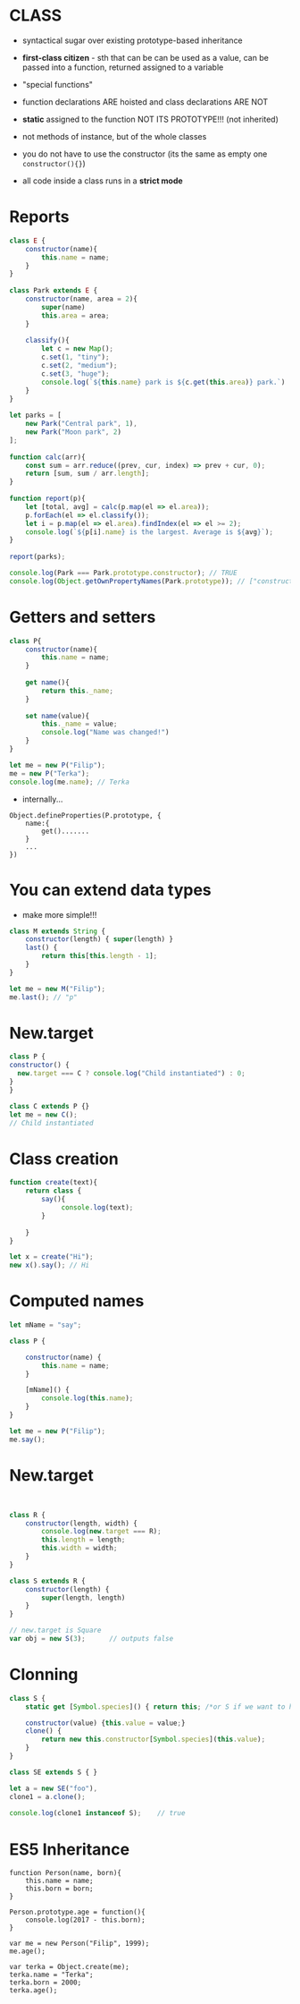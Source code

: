 # CLASS
* syntactical sugar over existing prototype-based inheritance
* **first-class citizen** - sth that can be can be used as a value, can be passed into a function, returned assigned to a variable
* "special functions"
* function declarations ARE hoisted and class declarations ARE NOT
* **static** assigned to the function NOT ITS PROTOTYPE!!! (not inherited)
* not methods of instance, but of the whole classes


* you do not have to use the constructor (its the same as empty one ```constructor(){}```)
* all code inside a class runs in a **strict mode**


# Reports
```js
class E {
    constructor(name){
        this.name = name;
    }
}
    
class Park extends E {
    constructor(name, area = 2){
        super(name)
        this.area = area;
    }
    
    classify(){
        let c = new Map();
        c.set(1, "tiny");
        c.set(2, "medium");
        c.set(3, "huge");
        console.log(`${this.name} park is ${c.get(this.area)} park.`)
    }
}
    
let parks = [
    new Park("Central park", 1),
    new Park("Moon park", 2)
];
    
function calc(arr){
    const sum = arr.reduce((prev, cur, index) => prev + cur, 0);
    return [sum, sum / arr.length];
}
    
function report(p){
    let [total, avg] = calc(p.map(el => el.area));
    p.forEach(el => el.classify());
    let i = p.map(el => el.area).findIndex(el => el >= 2);
    console.log(`${p[i].name} is the largest. Average is ${avg}`); 
}
    
report(parks);

console.log(Park === Park.prototype.constructor); // TRUE
console.log(Object.getOwnPropertyNames(Park.prototype)); // ["constructor", "classify"]
 ```


# Getters and setters

```js
class P{
    constructor(name){
        this.name = name;
    }
    
    get name(){
        return this._name;
    }
    
    set name(value){
        this._name = value;
        console.log("Name was changed!")
    }
}

let me = new P("Filip");
me = new P("Terka");
console.log(me.name); // Terka
```
* internally...
```
Object.defineProperties(P.prototype, {
    name:{
        get().......
    }
    ...
})
```

# You can extend data types
* make more simple!!!
```js
class M extends String {
    constructor(length) { super(length) }
    last() {
        return this[this.length - 1];
    }
}

let me = new M("Filip");
me.last(); // "p"
```
   
 # New.target
  ```js
class P {
 constructor() {
    new.target === C ? console.log("Child instantiated") : 0;   
 }
}

class C extends P {}
let me = new C();
// Child instantiated
```



# Class creation
```javascript
function create(text){
    return class {
        say(){
             console.log(text);
        }
       
    }
}

let x = create("Hi");
new x().say(); // Hi
```



# Computed names
```javascript
let mName = "say";

class P {

    constructor(name) {
        this.name = name;
    }

    [mName]() {
        console.log(this.name);
    }
}

let me = new P("Filip");
me.say();    
```

# New.target
```js


class R {
    constructor(length, width) {
        console.log(new.target === R);
        this.length = length;
        this.width = width;
    }
}

class S extends R {
    constructor(length) {
        super(length, length)
    }
}

// new.target is Square
var obj = new S(3);      // outputs false
```


# Clonning

```js
class S {
    static get [Symbol.species]() { return this; /*or S if we want to hide*/}

    constructor(value) {this.value = value;}
    clone() { 
        return new this.constructor[Symbol.species](this.value);
    }
}

class SE extends S { }

let a = new SE("foo"),
clone1 = a.clone();
   
console.log(clone1 instanceof S);    // true
```



# ES5 Inheritance

```
function Person(name, born){
    this.name = name;
    this.born = born;
}

Person.prototype.age = function(){
    console.log(2017 - this.born);
}

var me = new Person("Filip", 1999);
me.age();

var terka = Object.create(me);
terka.name = "Terka";
terka.born = 2000;
terka.age();
```

